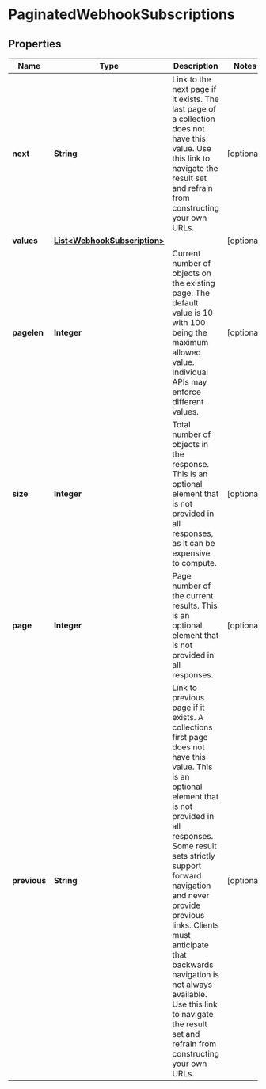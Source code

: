 
# PaginatedWebhookSubscriptions

## Properties
Name | Type | Description | Notes
------------ | ------------- | ------------- | -------------
**next** | **String** | Link to the next page if it exists. The last page of a collection does not have this value. Use this link to navigate the result set and refrain from constructing your own URLs. |  [optional]
**values** | [**List&lt;WebhookSubscription&gt;**](WebhookSubscription.md) |  |  [optional]
**pagelen** | **Integer** | Current number of objects on the existing page. The default value is 10 with 100 being the maximum allowed value. Individual APIs may enforce different values. |  [optional]
**size** | **Integer** | Total number of objects in the response. This is an optional element that is not provided in all responses, as it can be expensive to compute. |  [optional]
**page** | **Integer** | Page number of the current results. This is an optional element that is not provided in all responses. |  [optional]
**previous** | **String** | Link to previous page if it exists. A collections first page does not have this value. This is an optional element that is not provided in all responses. Some result sets strictly support forward navigation and never provide previous links. Clients must anticipate that backwards navigation is not always available. Use this link to navigate the result set and refrain from constructing your own URLs. |  [optional]



